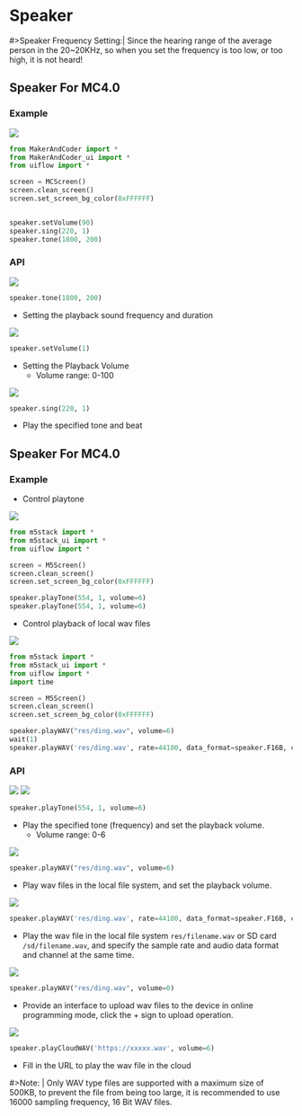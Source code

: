 # Speaker

#>Speaker Frequency Setting:| Since the hearing range of the average person in the 20~20KHz, so when you set the frequency is too low, or too high, it is not heard!

## Speaker For MC4.0

### Example

<img class="blockly_svg" src="https://makerandcoder.com/MCLab/blockly/hardwares/speaker/uiflow_block_speaker_example.svg"> 


```python
from MakerAndCoder import *
from MakerAndCoder_ui import *
from uiflow import *

screen = MCScreen()
screen.clean_screen()
screen.set_screen_bg_color(0xFFFFFF)


speaker.setVolume(90)
speaker.sing(220, 1)
speaker.tone(1800, 200)
```

### API

<img class="blockly_svg" src="https://makerandcoder.com/MCLab/blockly/hardwares/speaker/uiflow_block_speaker.svg"> 

```python
speaker.tone(1800, 200)
```

- Setting the playback sound frequency and duration


<img class="blockly_svg" src="https://makerandcoder.com/MCLab/blockly/hardwares/speaker/uiflow_block_speaker_volume.svg"> 

```python
speaker.setVolume(1)
```

- Setting the Playback Volume
  - Volume range: 0-100


<img class="blockly_svg" src="https://makerandcoder.com/MCLab/blockly/hardwares/speaker/uiflow_block_speaker_tone.svg"> 

```python
speaker.sing(220, 1)
```

- Play the specified tone and beat


## Speaker For MC4.0

### Example

- Control playtone

<img class="blockly_svg" src="https://makerandcoder.com/MCLab/blockly/hardwares/speaker/uiflow_block_core2_speaker_play_tone_example.svg"> 

```python
from m5stack import *
from m5stack_ui import *
from uiflow import *

screen = M5Screen()
screen.clean_screen()
screen.set_screen_bg_color(0xFFFFFF)

speaker.playTone(554, 1, volume=6)
speaker.playTone(554, 1, volume=6)
```


- Control playback of local wav files

<img class="blockly_svg" src="https://makerandcoder.com/MCLab/blockly/hardwares/speaker/uiflow_block_core2_speaker_play_local_wav_example.svg"> 

```python
from m5stack import *
from m5stack_ui import *
from uiflow import *
import time

screen = M5Screen()
screen.clean_screen()
screen.set_screen_bg_color(0xFFFFFF)

speaker.playWAV("res/ding.wav", volume=6)
wait(1)
speaker.playWAV('res/ding.wav', rate=44100, data_format=speaker.F16B, channel=speaker.CHN_LR, volume=6)
```


### API


<img class="blockly_svg" src="https://makerandcoder.com/MCLab/blockly/hardwares/speaker/uiflow_block_core2_speaker_play_freq.svg"> 

<img class="blockly_svg" src="https://makerandcoder.com/MCLab/blockly/hardwares/speaker/uiflow_block_core2_speaker_play_tone.svg"> 


```python
speaker.playTone(554, 1, volume=6)
```

- Play the specified tone (frequency) and set the playback volume.
  - Volume range: 0-6

<img class="blockly_svg" src="https://makerandcoder.com/MCLab/blockly/hardwares/speaker/uiflow_block_core2_speaker_play_wav_file.svg"> 

```python
speaker.playWAV("res/ding.wav", volume=6)
```

- Play wav files in the local file system, and set the playback volume.

<img class="blockly_svg" src="https://makerandcoder.com/MCLab/blockly/hardwares/speaker/uiflow_block_core2_speaker_play_local_wav_file_path.svg"> 

```python
speaker.playWAV('res/ding.wav', rate=44100, data_format=speaker.F16B, channel=speaker.CHN_LR, volume=6)
```

- Play the wav file in the local file system `res/filename.wav` or SD card `/sd/filename.wav`, and specify the sample rate and audio data format and channel at the same time.

<img class="blockly_svg" src="https://makerandcoder.com/MCLab/blockly/hardwares/speaker/uiflow_block_core2_speaker_play_upload_wav_file.svg"> 

```python
speaker.playWAV("res/ding.wav", volume=0)
```


- Provide an interface to upload wav files to the device in online programming mode, click the + sign to upload operation.


<img class="blockly_svg" src="https://makerandcoder.com/MCLab/blockly/hardwares/speaker/uiflow_block_core2_speaker_play_url_wav_file.svg"> 

```python
speaker.playCloudWAV('https://xxxxx.wav', volume=6)
```

- Fill in the URL to play the wav file in the cloud

#>Note: | Only WAV type files are supported with a maximum size of 500KB, to prevent the file from being too large, it is recommended to use 16000 sampling frequency, 16 Bit WAV files.


